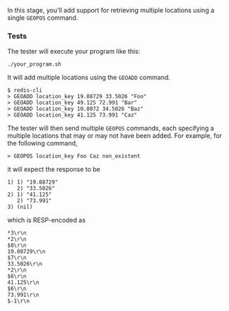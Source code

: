 In this stage, you'll add support for retrieving multiple locations using a single `GEOPOS` command.

### Tests
The tester will execute your program like this:

```
./your_program.sh
```

It will add multiple locations using the `GEOADD` command.

```
$ redis-cli
> GEOADD location_key 19.08729 33.5026 "Foo"
> GEOADD location_key 49.125 72.991 "Bar"
> GEOADD location_key 10.0872 34.5026 "Baz"
> GEOADD location_key 41.125 73.991 "Caz"
```

The tester will then send multiple `GEOPOS` commands, each specifying a multiple locations that may or may not have been added. For example, for the following command,

```
> GEOPOS location_key Foo Caz non_existent
```

it will expect the response to be

```
1) 1) "19.08729"
   2) "33.5026"
2) 1) "41.125"
   2) "73.991"
3) (nil)
```

which is RESP-encoded as 

```
*3\r\n
*2\r\n
$8\r\n
19.08729\r\n
$7\r\n
33.5026\r\n
*2\r\n
$6\r\n
41.125\r\n
$6\r\n
73.991\r\n
$-1\r\n
```